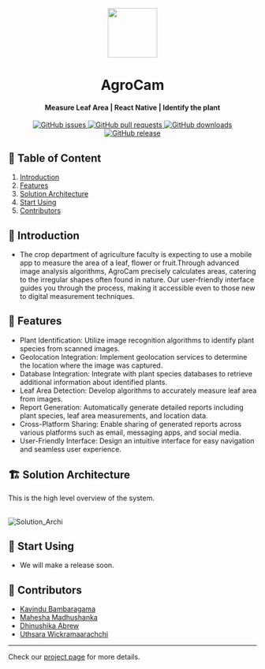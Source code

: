
<div align = "center">
  <image src="docs/images/logo.png" alt ="" width="100px" height="100px">
  <h1 align="center">AgroCam</h1>
</div>
<h4 align="center"> Measure Leaf Area | React Native | Identify the plant </h4>

<div align="center">
    <a href="https://github.com/cepdnaclk/e19-co227-Mobile-app-to-measure-the-area-of-a-leaf-flower-or-fruit/issues">
        <img src="https://img.shields.io/github/issues/cepdnaclk/e19-co227-Mobile-app-to-measure-the-area-of-a-leaf-flower-or-fruit" alt="GitHub issues">
    </a>
    <a href="https://github.com/bambara123/Food-Delivery-Website-Project-C0226/pulls">
        <img src="https://img.shields.io/github/issues-pr/cepdnaclk/e19-3yp-3d-led-cube-holographical-display" alt="GitHub pull requests">
    </a>
    <a href="https://github.com/bambara123/Food-Delivery-Website-Project-C0226/releases">
        <img src="https://img.shields.io/github/downloads/cepdnaclk/e19-3yp-3d-led-cube-holographical-display/total" alt="GitHub downloads">
    </a>
    <a href="https://github.com/bambara123/Food-Delivery-Website-Project-C0226/releases">
        <img src="https://img.shields.io/github/v/release/cepdnaclk/e19-3yp-3d-led-cube-holographical-display" alt="GitHub release">
    </a>
</div>

## 📜 Table of Content

<ol style="list-style-type: decimal;">
  <li><a href="#1-introduction">Introduction</a></li>
  <li><a href="#2-features">Features</a></li>
  <li><a href="#4-solution-architecture">Solution Architecture</a></li>
  <li><a href="#5-start-using">Start Using</a></li>
  <li><a href="#7-contributors">Contributors</a></li>
</ol>

## <a id="1-introduction"></a>🚀 Introduction

- The crop department of agriculture faculty is expecting to use a mobile app to measure the area of a leaf, flower or fruit.Through advanced image analysis algorithms, AgroCam precisely calculates areas, catering to the irregular shapes often found in nature. Our user-friendly interface guides you through the process, making it accessible even to those new to digital measurement techniques.

## <a id="2-features"></a>🌟 Features

- Plant Identification: Utilize image recognition algorithms to identify plant species from scanned images.
- Geolocation Integration: Implement geolocation services to determine the location where the image was captured.
- Database Integration: Integrate with plant species databases to retrieve additional information about identified plants.
- Leaf Area Detection: Develop algorithms to accurately measure leaf area from images.
- Report Generation: Automatically generate detailed reports including plant species, leaf area measurements, and location data.
- Cross-Platform Sharing: Enable sharing of generated reports across various platforms such as email, messaging apps, and social media.
- User-Friendly Interface: Design an intuitive interface for easy navigation and seamless user experience.

## <a id="4-solution-architecture"></a>🏗️ Solution Architecture

This is the high level overview of the system.
<br></br>
<p><img src="docs/images/Geolocation API (2).png" alt="Solution_Archi"></p>

## <a id="5-start-using"></a>🎉 Start Using

- We will make a release soon.

  
## <a id="7-contributors"></a>👥 Contributors 

- <a href = "https://github.com/Bambara123">Kavindu Bambaragama</a>
- <a href = "https://github.com/Madhushanka00">Mahesha Madhushanka</a>
- <a href = "https://github.com/DhinushikaAbrew">Dhinushika Abrew</a>
- <a href = "https://github.com/uthsaraiw">Uthsara Wickramaarachchi</a>

---

<p>Check our <a href = "https://cepdnaclk.github.io/e19-3yp-3d-led-cube-holographical-display/"> project page</a> for more details.</p>
